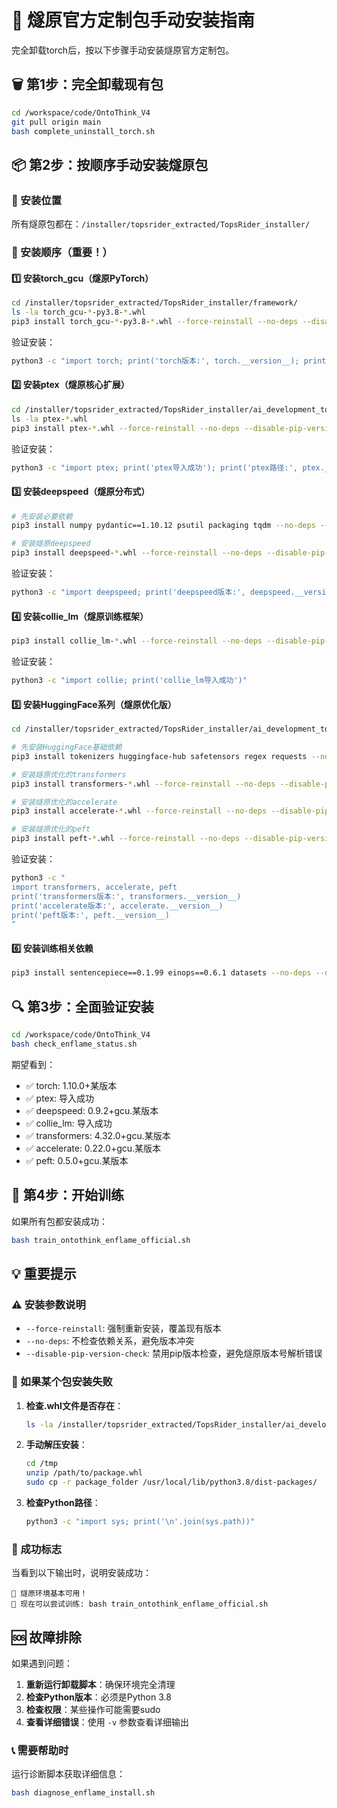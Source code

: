 # 🔧 燧原官方定制包手动安装指南

完全卸载torch后，按以下步骤手动安装燧原官方定制包。

## 🗑️ 第1步：完全卸载现有包

```bash
cd /workspace/code/OntoThink_V4
git pull origin main
bash complete_uninstall_torch.sh
```

## 📦 第2步：按顺序手动安装燧原包

### 🎯 安装位置

所有燧原包都在：`/installer/topsrider_extracted/TopsRider_installer/`

### 🔧 安装顺序（重要！）

#### 1️⃣ 安装torch_gcu（燧原PyTorch）

```bash
cd /installer/topsrider_extracted/TopsRider_installer/framework/
ls -la torch_gcu-*-py3.8-*.whl
pip3 install torch_gcu-*-py3.8-*.whl --force-reinstall --no-deps --disable-pip-version-check
```

验证安装：
```bash
python3 -c "import torch; print('torch版本:', torch.__version__); print('torch路径:', torch.__file__)"
```

#### 2️⃣ 安装ptex（燧原核心扩展）

```bash
cd /installer/topsrider_extracted/TopsRider_installer/ai_development_toolkit/distributed/
ls -la ptex-*.whl
pip3 install ptex-*.whl --force-reinstall --no-deps --disable-pip-version-check
```

验证安装：
```bash
python3 -c "import ptex; print('ptex导入成功'); print('ptex路径:', ptex.__file__)"
```

#### 3️⃣ 安装deepspeed（燧原分布式）

```bash
# 先安装必要依赖
pip3 install numpy pydantic==1.10.12 psutil packaging tqdm --no-deps --disable-pip-version-check

# 安装燧原deepspeed
pip3 install deepspeed-*.whl --force-reinstall --no-deps --disable-pip-version-check
```

验证安装：
```bash
python3 -c "import deepspeed; print('deepspeed版本:', deepspeed.__version__)"
```

#### 4️⃣ 安装collie_lm（燧原训练框架）

```bash
pip3 install collie_lm-*.whl --force-reinstall --no-deps --disable-pip-version-check
```

验证安装：
```bash
python3 -c "import collie; print('collie_lm导入成功')"
```

#### 5️⃣ 安装HuggingFace系列（燧原优化版）

```bash
cd /installer/topsrider_extracted/TopsRider_installer/ai_development_toolkit/huggingface-gcu/

# 先安装HuggingFace基础依赖
pip3 install tokenizers huggingface-hub safetensors regex requests --no-deps --disable-pip-version-check

# 安装燧原优化的transformers
pip3 install transformers-*.whl --force-reinstall --no-deps --disable-pip-version-check

# 安装燧原优化的accelerate
pip3 install accelerate-*.whl --force-reinstall --no-deps --disable-pip-version-check

# 安装燧原优化的peft
pip3 install peft-*.whl --force-reinstall --no-deps --disable-pip-version-check
```

验证安装：
```bash
python3 -c "
import transformers, accelerate, peft
print('transformers版本:', transformers.__version__)
print('accelerate版本:', accelerate.__version__)
print('peft版本:', peft.__version__)
"
```

#### 6️⃣ 安装训练相关依赖

```bash
pip3 install sentencepiece==0.1.99 einops==0.6.1 datasets --no-deps --disable-pip-version-check
```

## 🔍 第3步：全面验证安装

```bash
cd /workspace/code/OntoThink_V4
bash check_enflame_status.sh
```

期望看到：
- ✅ torch: 1.10.0+某版本
- ✅ ptex: 导入成功
- ✅ deepspeed: 0.9.2+gcu.某版本
- ✅ collie_lm: 导入成功
- ✅ transformers: 4.32.0+gcu.某版本
- ✅ accelerate: 0.22.0+gcu.某版本
- ✅ peft: 0.5.0+gcu.某版本

## 🚀 第4步：开始训练

如果所有包都安装成功：

```bash
bash train_ontothink_enflame_official.sh
```

## 💡 重要提示

### ⚠️ 安装参数说明

- `--force-reinstall`: 强制重新安装，覆盖现有版本
- `--no-deps`: 不检查依赖关系，避免版本冲突
- `--disable-pip-version-check`: 禁用pip版本检查，避免燧原版本号解析错误

### 🔧 如果某个包安装失败

1. **检查.whl文件是否存在**：
   ```bash
   ls -la /installer/topsrider_extracted/TopsRider_installer/ai_development_toolkit/distributed/*.whl
   ```

2. **手动解压安装**：
   ```bash
   cd /tmp
   unzip /path/to/package.whl
   sudo cp -r package_folder /usr/local/lib/python3.8/dist-packages/
   ```

3. **检查Python路径**：
   ```bash
   python3 -c "import sys; print('\n'.join(sys.path))"
   ```

### 🎯 成功标志

当看到以下输出时，说明安装成功：
```
🎉 燧原环境基本可用！
🚀 现在可以尝试训练: bash train_ontothink_enflame_official.sh
```

## 🆘 故障排除

如果遇到问题：

1. **重新运行卸载脚本**：确保环境完全清理
2. **检查Python版本**：必须是Python 3.8
3. **检查权限**：某些操作可能需要sudo
4. **查看详细错误**：使用 `-v` 参数查看详细输出

### 📞 需要帮助时

运行诊断脚本获取详细信息：
```bash
bash diagnose_enflame_install.sh
```
